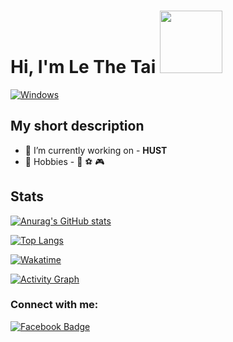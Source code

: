 # Hi, I'm Le The Tai <img src="https://media.giphy.com/media/2m1WUiwkhg0zVFlw7d/giphy.gif" width="100px">
[![Windows](https://img.shields.io/badge/Windows-11-4e9eee?style=flat-square&logo=windows&logoColor=white)](https://www.microsoft.com/windows/windows-11)

## My short description
- 🔭 I’m currently working on - <strong>HUST</strong>
- :muscle: Hobbies - :musical_note: :soccer: :video_game:

## Stats
[![Anurag's GitHub stats](https://github-readme-stats-qhy040404.vercel.app/api?username=lethetai2605&count_private=true&include_all_commits=true&show_icons=true&theme=dark)](https://github.com/lethetai2605)

[![Top Langs](https://github-readme-stats-qhy040404.vercel.app/api/top-langs/?username=lethetai2605&layout=compact&theme=dark&card_width=448&langs_count=10&exclude_repo=unlock-music)](https://github.com/lethetai2605)

[![Wakatime](https://github-readme-stats-qhy040404.vercel.app/api/wakatime?username=lethetai2605&langs_count=3&&theme=dark)](https://github.com/lethetai2605)

[![Activity Graph](https://activity-graph.herokuapp.com/graph?username=lethetai2605&theme=react-dark)](https://github.com/lethetai2605)

### Connect with me:
[![Facebook Badge](https://img.shields.io/badge/Facebook-1877F2?style=for-the-badge&logo=facebook&logoColor=white)](https://www.fb.com/lethetai2605/)
